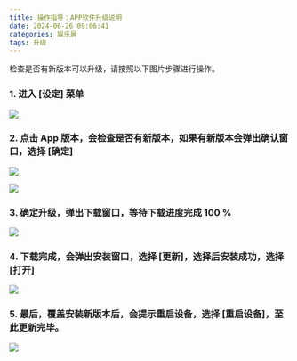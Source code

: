 ```yaml
---
title: 操作指导：APP软件升级说明
date: 2024-06-26 09:06:41
categories: 娱乐屏
tags: 升级
---
```

检查是否有新版本可以升级，请按照以下图片步骤进行操作。

### 1. 进入 [设定] 菜单

![](https://img.picui.cn/free/2024/06/25/667ac57fdb6f7.png)

### 2. 点击 App 版本，会检查是否有新版本，如果有新版本会弹出确认窗口，选择 [确定]

![](https://img.picui.cn/free/2024/06/25/667ac57fa99bb.jpg)

![](https://img.picui.cn/free/2024/06/25/667ac57f79024.jpg)

### 3. 确定升级，弹出下载窗口，等待下载进度完成 100 %

![](https://img.picui.cn/free/2024/06/25/667ac57f8ba32.png)

### 4. 下载完成，会弹出安装窗口，选择 [更新]，选择后安装成功，选择 [打开]

![](https://img.picui.cn/free/2024/06/25/667ac57f758af.jpg)

### 5. 最后，覆盖安装新版本后，会提示重启设备，选择 [重启设备]，至此更新完毕。

![](https://img.picui.cn/free/2024/06/25/667ac5902d19d.jpg)


